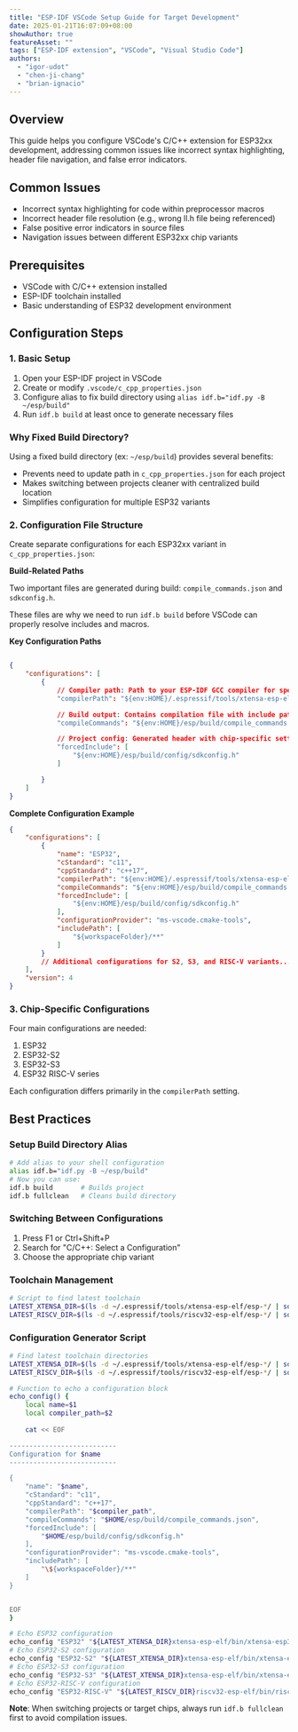 ```yaml
---
title: "ESP-IDF VSCode Setup Guide for Target Development"
date: 2025-01-21T16:07:09+08:00
showAuthor: true
featureAsset: ""
tags: ["ESP-IDF extension", "VSCode", "Visual Studio Code"]
authors:
  - "igor-udot"
  - "chen-ji-chang"
  - "brian-ignacio"
---
```


## Overview
This guide helps you configure VSCode's C/C++ extension for ESP32xx development, addressing common issues like incorrect syntax highlighting, header file navigation, and false error indicators.

## Common Issues
- Incorrect syntax highlighting for code within preprocessor macros
- Incorrect header file resolution (e.g., wrong ll.h file being referenced)
- False positive error indicators in source files
- Navigation issues between different ESP32xx chip variants

## Prerequisites
- VSCode with C/C++ extension installed
- ESP-IDF toolchain installed
- Basic understanding of ESP32 development environment

## Configuration Steps

### 1. Basic Setup
1. Open your ESP-IDF project in VSCode
2. Create or modify `.vscode/c_cpp_properties.json`
3. Configure alias to fix build directory using `alias idf.b="idf.py -B ~/esp/build"`
4. Run `idf.b build` at least once to generate necessary files

### Why Fixed Build Directory?
Using a fixed build directory (ex: `~/esp/build`) provides several benefits:
- Prevents need to update path in `c_cpp_properties.json` for each project
- Makes switching between projects cleaner with centralized build location
- Simplifies configuration for multiple ESP32 variants

### 2. Configuration File Structure
Create separate configurations for each ESP32xx variant in `c_cpp_properties.json`:

**Build-Related Paths**

Two important files are generated during build: `compile_commands.json` and `sdkconfig.h`.

These files are why we need to run `idf.b build` before VSCode can properly resolve includes and macros.

**Key Configuration Paths**
```json

{
    "configurations": [
        {
            // Compiler path: Path to your ESP-IDF GCC compiler for specific chip
            "compilerPath": "${env:HOME}/.espressif/tools/xtensa-esp-elf/esp-13.2.0_20240530/xtensa-esp-elf/bin/xtensa-esp32-elf-gcc",

            // Build output: Contains compilation file with include paths and flags
            "compileCommands": "${env:HOME}/esp/build/compile_commands.json",

            // Project config: Generated header with chip-specific settings  
            "forcedInclude": [
                "${env:HOME}/esp/build/config/sdkconfig.h"
            ]

        }
    ]
}

```

**Complete Configuration Example**

```json
{
    "configurations": [
        {
            "name": "ESP32",
            "cStandard": "c11",
            "cppStandard": "c++17",
            "compilerPath": "${env:HOME}/.espressif/tools/xtensa-esp-elf/esp-13.2.0_20240530/xtensa-esp-elf/bin/xtensa-esp32-elf-gcc",
            "compileCommands": "${env:HOME}/esp/build/compile_commands.json",
            "forcedInclude": [
                "${env:HOME}/esp/build/config/sdkconfig.h"
            ],
            "configurationProvider": "ms-vscode.cmake-tools",
            "includePath": [
                "${workspaceFolder}/**"
            ]
        }
        // Additional configurations for S2, S3, and RISC-V variants...
    ],
    "version": 4
}
```

### 3. Chip-Specific Configurations
Four main configurations are needed:
1. ESP32 
2. ESP32-S2
3. ESP32-S3
4. ESP32 RISC-V series

Each configuration differs primarily in the `compilerPath` setting.

## Best Practices

### Setup Build Directory Alias

```bash
# Add alias to your shell configuration
alias idf.b="idf.py -B ~/esp/build"
# Now you can use:
idf.b build       # Builds project
idf.b fullclean   # Cleans build directory
```

### Switching Between Configurations
1. Press F1 or Ctrl+Shift+P
2. Search for "C/C++: Select a Configuration"
3. Choose the appropriate chip variant

### Toolchain Management
```bash
# Script to find latest toolchain
LATEST_XTENSA_DIR=$(ls -d ~/.espressif/tools/xtensa-esp-elf/esp-*/ | sort | tail -n 1)
LATEST_RISCV_DIR=$(ls -d ~/.espressif/tools/riscv32-esp-elf/esp-*/ | sort | tail -n 1)
```

### Configuration Generator Script
```bash
# Find latest toolchain directories
LATEST_XTENSA_DIR=$(ls -d ~/.espressif/tools/xtensa-esp-elf/esp-*/ | sort | tail -n 1)
LATEST_RISCV_DIR=$(ls -d ~/.espressif/tools/riscv32-esp-elf/esp-*/ | sort | tail -n 1)

# Function to echo a configuration block
echo_config() {
    local name=$1
    local compiler_path=$2
    
    cat << EOF

---------------------------
Configuration for $name
---------------------------

{
    "name": "$name",
    "cStandard": "c11",
    "cppStandard": "c++17",
    "compilerPath": "$compiler_path",
    "compileCommands": "$HOME/esp/build/compile_commands.json",
    "forcedInclude": [
        "$HOME/esp/build/config/sdkconfig.h"
    ],
    "configurationProvider": "ms-vscode.cmake-tools",
    "includePath": [
        "\${workspaceFolder}/**"
    ]
}


EOF
}

# Echo ESP32 configuration
echo_config "ESP32" "${LATEST_XTENSA_DIR}xtensa-esp-elf/bin/xtensa-esp32-elf-gcc"
# Echo ESP32-S2 configuration
echo_config "ESP32-S2" "${LATEST_XTENSA_DIR}xtensa-esp-elf/bin/xtensa-esp32s2-elf-gcc"
# Echo ESP32-S3 configuration
echo_config "ESP32-S3" "${LATEST_XTENSA_DIR}xtensa-esp-elf/bin/xtensa-esp32s3-elf-gcc"
# Echo ESP32-RISC-V configuration
echo_config "ESP32-RISC-V" "${LATEST_RISCV_DIR}riscv32-esp-elf/bin/riscv32-esp-elf-gcc"

```

**Note**: When switching projects or target chips, always run `idf.b fullclean` first to avoid compilation issues.